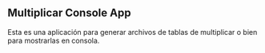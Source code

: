## Multiplicar Console App

Esta es una aplicación para generar archivos de tablas de multiplicar
o bien para mostrarlas en consola.